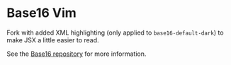 # Base16 Vim

Fork with added XML highlighting (only applied to `base16-default-dark`) to make JSX a little easier to read.

See the [Base16 repository](https://github.com/chriskempson/base16) for more information.  
